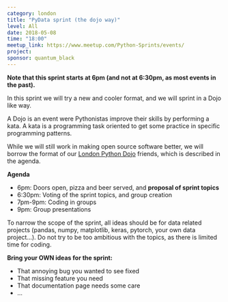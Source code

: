 ```yaml
---
category: london
title: "PyData sprint (the dojo way)"
level: All
date: 2018-05-08
time: "18:00"
meetup_link: https://www.meetup.com/Python-Sprints/events/
project: 
sponsor: quantum_black
---
```


**Note that this sprint starts at 6pm (and not at 6:30pm, as most events in the past).**

In this sprint we will try a new and cooler format, and we will sprint in a Dojo like way.

A Dojo is an event were Pythonistas improve their skills by performing a kata. A kata is a
programming task oriented to get some practice in specific programming patterns.

While we will still work in making open source software better, we will borrow the
format of our [London Python Dojo](https://twitter.com/ldnpydojo) friends, which is
described in the agenda.

**Agenda**

- 6pm: Doors open, pizza and beer served, and **proposal of sprint topics**
- 6:30pm: Voting of the sprint topics, and group creation
- 7pm-9pm: Coding in groups
- 9pm: Group presentations

To narrow the scope of the sprint, all ideas should be for data related projects
(pandas, numpy, matplotlib, keras, pytorch, your own data project...). Do not try
to be too ambitious with the topics, as there is limited time for coding.

**Bring your OWN ideas for the sprint:**

- That annoying bug you wanted to see fixed
- That missing feature you need
- That documentation page needs some care
- ...

